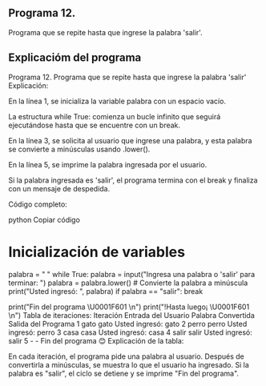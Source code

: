 ## Programa 12.
Programa que se repite hasta que ingrese la palabra 'salir'.

## Explicacióm del programa
Programa 12. Programa que se repite hasta que ingrese la palabra 'salir'
Explicación:

En la línea 1, se inicializa la variable palabra con un espacio vacío.

La estructura while True: comienza un bucle infinito que seguirá ejecutándose hasta que se encuentre con un break.

En la línea 3, se solicita al usuario que ingrese una palabra, y esta palabra se convierte a minúsculas usando .lower().

En la línea 5, se imprime la palabra ingresada por el usuario.

Si la palabra ingresada es 'salir', el programa termina con el break y finaliza con un mensaje de despedida.

Código completo:

python
Copiar código
# Inicialización de variables
palabra = " "
while True:
    palabra = input("Ingresa una palabra o 'salir' para terminar: ")
    palabra = palabra.lower() # Convierte la palabra a minúscula
    print("Usted ingresó: ", palabra)
    if palabra == "salir":
        break
    
print("Fin del programa \U0001F601 \n")
print("!Hasta luego¡ \U0001F601 \n")
Tabla de iteraciones:
Iteración	Entrada del Usuario	Palabra Convertida	Salida del Programa
1	gato	gato	Usted ingresó: gato
2	perro	perro	Usted ingresó: perro
3	casa	casa	Usted ingresó: casa
4	salir	salir	Usted ingresó: salir
5	-	-	Fin del programa 😊
Explicación de la tabla:

En cada iteración, el programa pide una palabra al usuario.
Después de convertirla a minúsculas, se muestra lo que el usuario ha ingresado.
Si la palabra es "salir", el ciclo se detiene y se imprime "Fin del programa".
